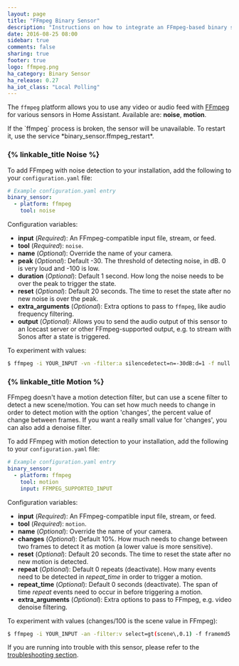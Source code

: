 ```yaml
---
layout: page
title: "FFmpeg Binary Sensor"
description: "Instructions on how to integrate an FFmpeg-based binary sensor"
date: 2016-08-25 08:00
sidebar: true
comments: false
sharing: true
footer: true
logo: ffmpeg.png
ha_category: Binary Sensor
ha_release: 0.27
ha_iot_class: "Local Polling"
---
```



The `ffmpeg` platform allows you to use any video or audio feed with [FFmpeg](http://www.ffmpeg.org/) for various sensors in Home Assistant. Available are: **noise**, **motion**. 

<p class='note'>
If the `ffmpeg` process is broken, the sensor will be unavailable.   To restart it, use the service *binary_sensor.ffmpeg_restart*.
</p>

### {% linkable_title Noise %}

To add FFmpeg with noise detection to your installation, add the following to your `configuration.yaml` file:

```yaml
# Example configuration.yaml entry
binary_sensor:
  - platform: ffmpeg
    tool: noise
```

Configuration variables:

- **input** (*Required*): An FFmpeg-compatible input file, stream, or feed.
- **tool** (*Required*): `noise`.
- **name** (*Optional*): Override the name of your camera.
- **peak** (*Optional*): Default -30. The threshold of detecting noise, in dB. 0 is very loud and -100 is low.
- **duration** (*Optional*): Default 1 second. How long the noise needs to be over the peak to trigger the state.
- **reset** (*Optional*): Default 20 seconds. The time to reset the state after no new noise is over the peak.
- **extra_arguments** (*Optional*): Extra options to pass to `ffmpeg`, like audio frequency filtering.
- **output** (*Optional*): Allows you to send the audio output of this sensor to an Icecast server or other FFmpeg-supported output, e.g. to stream with Sonos after a state is triggered.

To experiment with values:

```bash
$ ffmpeg -i YOUR_INPUT -vn -filter:a silencedetect=n=-30dB:d=1 -f null -
```

### {% linkable_title Motion %}

FFmpeg doesn't have a motion detection filter, but can use a scene filter to detect a new scene/motion. You can set how much needs to change in order to detect motion with the option 'changes', the percent value of change between frames. If you want a really small value for 'changes', you can also add a denoise filter.

To add FFmpeg with motion detection to your installation, add the following to your `configuration.yaml` file:

```yaml
# Example configuration.yaml entry
binary_sensor:
  - platform: ffmpeg
    tool: motion
    input: FFMPEG_SUPPORTED_INPUT
```

Configuration variables:

- **input** (*Required*): An FFmpeg-compatible input file, stream, or feed.
- **tool** (*Required*): `motion`.
- **name** (*Optional*): Override the name of your camera.
- **changes** (*Optional*): Default 10%. How much needs to change between two frames to detect it as motion (a lower value is more sensitive).
- **reset** (*Optional*): Default 20 seconds. The time to reset the state after no new motion is detected.
- **repeat** (*Optional*): Default 0 repeats (deactivate). How many events need to be detected in *repeat_time* in order to trigger a motion.
- **repeat_time** (*Optional*): Default 0 seconds (deactivate). The span of time *repeat* events need to occur in before triggering a motion.
- **extra_arguments** (*Optional*): Extra options to pass to FFmpeg, e.g. video denoise filtering.

To experiment with values (changes/100 is the scene value in FFmpeg):

```bash
$ ffmpeg -i YOUR_INPUT -an -filter:v select=gt(scene\,0.1) -f framemd5 -
```

If you are running into trouble with this sensor, please refer to the [troubleshooting section](/components/ffmpeg/#troubleshooting).

